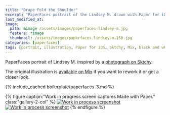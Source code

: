 ```yaml
---
title: "Drape Fold the Shoulder"
excerpt: "PaperFaces portrait of the Lindsey M. drawn with Paper for iOS on an iPad."
last_modified_at: 
image: 
  path: &image /assets/images/paperfaces-lindsey-m.jpg 
  feature: *image
  thumbnail: /assets/images/paperfaces-lindsey-m-150.jpg
categories: [paperfaces]
tags: [portrait, illustration, Paper for iOS, Sktchy, Mix, black and white]
---
```


PaperFaces portrait of Lindsey M. inspired by a [photograph on Sktchy](https://sktchy.com/Tnu9X).

The original illustration is [available on Mix](https://mix.fiftythree.com/11098-Michael-Rose/1726955) if you want to rework it or get a closer look.

{% include_cached boilerplate/paperfaces-3.md %}

{% figure caption:"Work in progress screen captures Made with Paper." class:"gallery-2-col" %}
[![Work in process screenshot](/assets/images/paperfaces-lindsey-m-process-1-600.jpg)](/assets/images/paperfaces-lindsey-m-process-1-lg.jpg) [![Work in process screenshot](/assets/images/paperfaces-lindsey-m-process-2-600.jpg)](/assets/images/paperfaces-lindsey-m-process-2-lg.jpg)
{% endfigure %}
